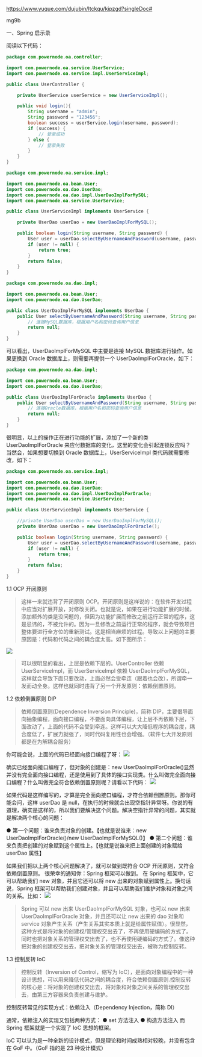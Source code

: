 https://www.yuque.com/dujubin/ltckqu/kipzgd?singleDoc#

mg9b

一、Spring 启示录

阅读以下代码：

```java
package com.powernode.oa.controller;

import com.powernode.oa.service.UserService;
import com.powernode.oa.service.impl.UserServiceImpl;

public class UserController {

    private UserService userService = new UserServiceImpl();

    public void login(){
        String username = "admin";
        String password = "123456";
        boolean success = userService.login(username, password);
        if (success) {
            // 登录成功
        } else {
            // 登录失败
        }
    }
}
```

```java
package com.powernode.oa.service.impl;

import com.powernode.oa.bean.User;
import com.powernode.oa.dao.UserDao;
import com.powernode.oa.dao.impl.UserDaoImplForMySQL;
import com.powernode.oa.service.UserService;

public class UserServiceImpl implements UserService {

    private UserDao userDao = new UserDaoImplForMySQL();

    public boolean login(String username, String password) {
        User user = userDao.selectByUsernameAndPassword(username, password);
        if (user != null) {
            return true;
        }
        return false;
    }
}

```

```java
package com.powernode.oa.dao.impl;

import com.powernode.oa.bean.User;
import com.powernode.oa.dao.UserDao;

public class UserDaoImplForMySQL implements UserDao {
    public User selectByUsernameAndPassword(String username, String password) {
        // 连接MySQL数据库，根据用户名和密码查询用户信息
        return null;
    }
}

```

可以看出，UserDaoImplForMySQL 中主要是连接 MySQL 数据库进行操作。如果更换到 Oracle 数据库上，则需要再提供一个 UserDaoImplForOracle，如下：

```java
package com.powernode.oa.dao.impl;

import com.powernode.oa.bean.User;
import com.powernode.oa.dao.UserDao;

public class UserDaoImplForOracle implements UserDao {
    public User selectByUsernameAndPassword(String username, String password) {
        // 连接Oracle数据库，根据用户名和密码查询用户信息
        return null;
    }
}

```

很明显，以上的操作正在进行功能的扩展，添加了一个新的类 UserDaoImplForOracle 来应付数据库的变化，这里的变化会引起连锁反应吗？当然会，如果想要切换到 Oracle 数据库上，UserServiceImpl 类代码就需要修改，如下：

```java
package com.powernode.oa.service.impl;

import com.powernode.oa.bean.User;
import com.powernode.oa.dao.UserDao;
import com.powernode.oa.dao.impl.UserDaoImplForOracle;
import com.powernode.oa.service.UserService;

public class UserServiceImpl implements UserService {

    //private UserDao userDao = new UserDaoImplForMySQL();
    private UserDao userDao = new UserDaoImplForOracle();

    public boolean login(String username, String password) {
        User user = userDao.selectByUsernameAndPassword(username, password);
        if (user != null) {
            return true;
        }
        return false;
    }
}

```

1.1 OCP 开闭原则

> 这样一来就违背了开闭原则 OCP。开闭原则是这样说的：在软件开发过程中应当对扩展开放，对修改关闭。也就是说，如果在进行功能扩展的时候，添加额外的类是没问题的，但因为功能扩展而修改之前运行正常的程序，这是忌讳的，不被允许的。因为一旦修改之前运行正常的程序，就会导致项目整体要进行全方位的重新测试。这是相当麻烦的过程。导致以上问题的主要原因是：代码和代码之间的耦合度太高。如下图所示：

<img src="./img/image.png">

> 可以很明显的看出，上层是依赖下层的。UserController 依赖 UserServiceImpl，而 UserServiceImpl 依赖 UserDaoImplForMySQL，这样就会导致下面只要改动，上面必然会受牵连（跟着也会改），所谓牵一发而动全身。这样也就同时违背了另一个开发原则：依赖倒置原则。

1.2 依赖倒置原则 DIP

> 依赖倒置原则(Dependence Inversion Principle)，简称 DIP，主要倡导面向抽象编程，面向接口编程，不要面向具体编程，让上层不再依赖下层，下面改动了，上面的代码不会受到牵连。这样可以大大降低程序的耦合度，耦合度低了，扩展力就强了，同时代码复用性也会增强。（软件七大开发原则都是在为解耦合服务）

你可能会说，上面的代码已经面向接口编程了呀：
<img src="./img/image-0.png">

确实已经面向接口编程了，但对象的创建是：new UserDaoImplForOracle()显然并没有完全面向接口编程，还是使用到了具体的接口实现类。什么叫做完全面向接口编程？什么叫做完全符合依赖倒置原则呢？请看以下代码：
<img src="./img/image-01.png">

如果代码是这样编写的，才算是完全面向接口编程，才符合依赖倒置原则。那你可能会问，这样 userDao 是 null，在执行的时候就会出现空指针异常呀。你说的有道理，确实是这样的，所以我们要解决这个问题。解决空指针异常的问题，其实就是解决两个核心的问题：

● 第一个问题：谁来负责对象的创建。【也就是说谁来：new UserDaoImplForOracle()/new UserDaoImplForMySQL()】
● 第二个问题：谁来负责把创建的对象赋到这个属性上。【也就是说谁来把上面创建的对象赋给 userDao 属性】

如果我们把以上两个核心问题解决了，就可以做到既符合 OCP 开闭原则，又符合依赖倒置原则。
很荣幸的通知你：Spring 框架可以做到。
在 Spring 框架中，它可以帮助我们 new 对象，并且它还可以将 new 出来的对象赋到属性上。换句话说，Spring 框架可以帮助我们创建对象，并且可以帮助我们维护对象和对象之间的关系。比如：
<img src="./img/image-02.png">

> Spring 可以 new 出来 UserDaoImplForMySQL 对象，也可以 new 出来 UserDaoImplForOracle 对象，并且还可以让 new 出来的 dao 对象和 service 对象产生关系（产生关系其实本质上就是给属性赋值）。很显然，这种方式是将对象的创建权/管理权交出去了，不再使用硬编码的方式了。同时也把对象关系的管理权交出去了，也不再使用硬编码的方式了。像这种把对象的创建权交出去，把对象关系的管理权交出去，被称为控制反转。

1.3 控制反转 IoC

> 控制反转（Inversion of Control，缩写为 IoC），是面向对象编程中的一种设计思想，可以用来降低代码之间的耦合度，符合依赖倒置原则.控制反转的核心是：将对象的创建权交出去，将对象和对象之间关系的管理权交出去，由第三方容器来负责创建与维护。

控制反转常见的实现方式：依赖注入（Dependency Injection，简称 DI）

通常，依赖注入的实现又包括两种方式：
● set 方法注入
● 构造方法注入
而 Spring 框架就是一个实现了 IoC 思想的框架。

IoC 可以认为是一种全新的设计模式，但是理论和时间成熟相对较晚，并没有包含在 GoF 中。（GoF 指的是 23 种设计模式）
